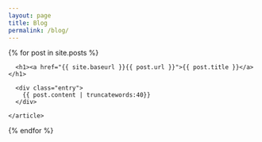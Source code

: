 ```yaml
---
layout: page
title: Blog
permalink: /blog/
---
```


<div class="posts">
  {% for post in site.posts %}
    <article class="post">    
      
      <h1><a href="{{ site.baseurl }}{{ post.url }}">{{ post.title }}</a></h1>

      <div class="entry">
        {{ post.content | truncatewords:40}}
      </div>
          
    </article>
  {% endfor %}
</div>